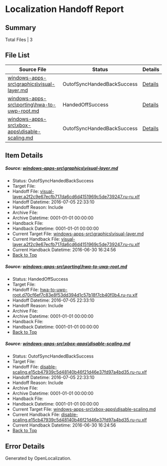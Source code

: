 # <a name='report-top'></a> Localization Handoff Report

## Summary
 Total Files | 3

## File List
 Source File | Status | Details 
 ----------- | ------ | ------- 
 [windows-apps-src\graphics\visual-layer.md](https://github.com/Microsoft/windows-apps/blob/a46ca260f918d27b8d9b69be6d73216100df79fc/windows-apps-src/graphics/visual-layer.md) | OutofSyncHandedBackSuccess | [Details](#fd6f6cf3b537b060cb81a8645f9c2fb23485bdab2695)
 [windows-apps-src\porting\hwa-to-uwp-root.md](https://github.com/Microsoft/windows-apps/blob/3173208fb67ba650a670edccf6d1430af42c1f87/windows-apps-src/porting/hwa-to-uwp-root.md) | HandedOffSuccess | [Details](#13680470ccefe221209de8d963757370ae0daff43486)
 [windows-apps-src\xbox-apps\disable-scaling.md](https://github.com/Microsoft/windows-apps/blob/192de32bf3afd11cd375655ad92d194ccb09dae1/windows-apps-src/xbox-apps/disable-scaling.md) | OutofSyncHandedBackSuccess | [Details](#307606bc290e9c5268fc5a37b72770d6b1ada4da3952)

## Item Details
##### <a name='fd6f6cf3b537b060cb81a8645f9c2fb23485bdab2695'></a> Source: [windows-apps-src\graphics\visual-layer.md](https://github.com/Microsoft/windows-apps/blob/a46ca260f918d27b8d9b69be6d73216100df79fc/windows-apps-src/graphics/visual-layer.md)
* Status: OutofSyncHandedBackSuccess
* Target File: 
* Handoff File: [visual-layer.a2f2c9e67ecfb717da6cd6d4151969c5de739247.ru-ru.xlf](https://github.com/Microsoft/WDG.handoff/blob/44eb48cf5cfc37820fd23d2da735a4d74ccb6841/ol-handoff/Microsoft/windows-apps.ru-ru/master/visual-layer.a2f2c9e67ecfb717da6cd6d4151969c5de739247.ru-ru.xlf)
* Handoff Datetime: 2016-07-05 22:33:10
* Handoff Reason: Include
* Archive File: 
* Archive Datetime: 0001-01-01 00:00:00
* Handback File: 
* Handback Datetime: 0001-01-01 00:00:00
* Current Target File: [windows-apps-src\graphics\visual-layer.md](https://github.com/Microsoft/windows-apps.ru-ru/blob/0ec960c042ae0e77350d6661471b22020d814525/windows-apps-src/graphics/visual-layer.md)
* Current Handback File: [visual-layer.a2f2c9e67ecfb717da6cd6d4151969c5de739247.ru-ru.xlf](https://github.com/Microsoft/WDG.handback/blob/dc34d64759b7ed8b423ec0fd3837785f7abf227c/ol-handback/Microsoft/windows-apps.ru-ru/master/visual-layer.a2f2c9e67ecfb717da6cd6d4151969c5de739247.ru-ru.xlf)
* Current Handback Datetime: 2016-06-30 16:24:56
* [Back to Top](#report-top)

##### <a name='13680470ccefe221209de8d963757370ae0daff43486'></a> Source: [windows-apps-src\porting\hwa-to-uwp-root.md](https://github.com/Microsoft/windows-apps/blob/3173208fb67ba650a670edccf6d1430af42c1f87/windows-apps-src/porting/hwa-to-uwp-root.md)
* Status: HandedOffSuccess
* Target File: 
* Handoff File: [hwa-to-uwp-root.d70cf6ef7c83e8f53dd394d1c57b18f7cb40f0b4.ru-ru.xlf](https://github.com/Microsoft/WDG.handoff/blob/44eb48cf5cfc37820fd23d2da735a4d74ccb6841/ol-handoff/Microsoft/windows-apps.ru-ru/master/hwa-to-uwp-root.d70cf6ef7c83e8f53dd394d1c57b18f7cb40f0b4.ru-ru.xlf)
* Handoff Datetime: 2016-07-05 22:33:10
* Handoff Reason: Include
* Archive File: 
* Archive Datetime: 0001-01-01 00:00:00
* Handback File: 
* Handback Datetime: 0001-01-01 00:00:00
* [Back to Top](#report-top)

##### <a name='307606bc290e9c5268fc5a37b72770d6b1ada4da3952'></a> Source: [windows-apps-src\xbox-apps\disable-scaling.md](https://github.com/Microsoft/windows-apps/blob/192de32bf3afd11cd375655ad92d194ccb09dae1/windows-apps-src/xbox-apps/disable-scaling.md)
* Status: OutofSyncHandedBackSuccess
* Target File: 
* Handoff File: [disable-scaling.e15cb47939c5d48140b46f21d46e37fd97a4bd35.ru-ru.xlf](https://github.com/Microsoft/WDG.handoff/blob/44eb48cf5cfc37820fd23d2da735a4d74ccb6841/ol-handoff/Microsoft/windows-apps.ru-ru/master/disable-scaling.e15cb47939c5d48140b46f21d46e37fd97a4bd35.ru-ru.xlf)
* Handoff Datetime: 2016-07-05 22:33:10
* Handoff Reason: Include
* Archive File: 
* Archive Datetime: 0001-01-01 00:00:00
* Handback File: 
* Handback Datetime: 0001-01-01 00:00:00
* Current Target File: [windows-apps-src\xbox-apps\disable-scaling.md](https://github.com/Microsoft/windows-apps.ru-ru/blob/0ec960c042ae0e77350d6661471b22020d814525/windows-apps-src/xbox-apps/disable-scaling.md)
* Current Handback File: [disable-scaling.e15cb47939c5d48140b46f21d46e37fd97a4bd35.ru-ru.xlf](https://github.com/Microsoft/WDG.handback/blob/dc34d64759b7ed8b423ec0fd3837785f7abf227c/ol-handback/Microsoft/windows-apps.ru-ru/master/disable-scaling.e15cb47939c5d48140b46f21d46e37fd97a4bd35.ru-ru.xlf)
* Current Handback Datetime: 2016-06-30 16:24:56
* [Back to Top](#report-top)


## Error Details

Generated by OpenLocalization.
